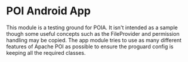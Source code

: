 # POI Android App

This module is a testing ground for POIA. It isn't intended as a sample though some useful concepts
such as the FileProvider and permission handling may be copied. The app module tries to use as many
different features of Apache POI as possible to ensure the proguard config is keeping all the
required classes.
